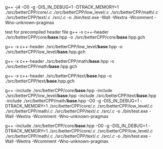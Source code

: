 g++ -j4 -O0 -g -DIS_IN_DEBUG=1 -DTRACK_MEMORY=1 ./src/betterCPP/core/*.c* ./src/betterCPP/low_level/*.c* ./src/betterCPP/math/*.c* ./src/betterCPP/text/*.c* ./src/*.c* -o ./bin/test.exe -Wall -Wextra -Wcomment -Wno-unknown-pragmas


test for precompiled header file
g++ -x c++-header ./src/betterCPP/core/__base__.hpp -o ./src/betterCPP/core/__base__.hpp.gch

g++ -x c++-header ./src/betterCPP/low_level/__base__.hpp -o ./src/betterCPP/low_level/__base__.hpp.gch

g++ -x c++-header ./src/betterCPP/math/__base__.hpp -o ./src/betterCPP/math/__base__.hpp.gch

g++ -x c++-header ./src/betterCPP/text/__base__.hpp -o ./src/betterCPP/text/__base__.hpp.gch




g++ -include ./src/betterCPP/core/__base__.hpp -include ./src/betterCPP/low_level/__base__.hpp -include ./src/betterCPP/text/__base__.hpp -include ./src/betterCPP/math/__base__.hpp -O0 -g -DIS_IN_DEBUG=1 -DTRACK_MEMORY=1 ./src/betterCPP/core/*.c* ./src/betterCPP/low_level/*.c* ./src/betterCPP/math/*.c* ./src/betterCPP/text/*.c* ./src/*.c* -o ./bin/test.exe -Wall -Wextra -Wcomment -Wno-unknown-pragmas



g++ -include ./src/betterCPP/core/__base__.hpp -O0 -g -DIS_IN_DEBUG=1 -DTRACK_MEMORY=1 ./src/betterCPP/core/*.c* ./src/betterCPP/low_level/*.c* ./src/betterCPP/math/*.c* ./src/betterCPP/text/*.c* ./src/*.c* -o ./bin/test.exe -Wall -Wextra -Wcomment -Wno-unknown-pragmas
